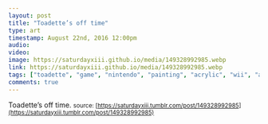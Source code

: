 ```yaml
---
layout: post
title: "Toadette’s off time"
type: art
timestamp: August 22nd, 2016 12:00pm
audio: 
video: 
image: https://saturdayxiii.github.io/media/149328992985.webp
link: https://saturdayxiii.github.io/media/149328992985.webp
tags: ["toadette", "game", "nintendo", "painting", "acrylic", "wii", "art"]
comments: true
---
```

Toadette’s off time.
<small>source: [https://saturdayxiii.tumblr.com/post/149328992985](https://saturdayxiii.tumblr.com/post/149328992985)</small>